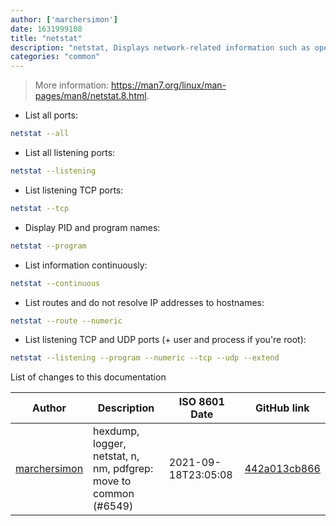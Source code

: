 ```yaml
---
author: ['marchersimon']
date: 1631999108
title: "netstat"
description: "netstat, Displays network-related information such as open connections, open socket ports, etc."
categories: "common"
---
```

> More information: <https://man7.org/linux/man-pages/man8/netstat.8.html>.

- List all ports:

```bash
netstat --all
```

- List all listening ports:

```bash
netstat --listening
```

- List listening TCP ports:

```bash
netstat --tcp
```

- Display PID and program names:

```bash
netstat --program
```

- List information continuously:

```bash
netstat --continuous
```

- List routes and do not resolve IP addresses to hostnames:

```bash
netstat --route --numeric
```

- List listening TCP and UDP ports (+ user and process if you're root):

```bash
netstat --listening --program --numeric --tcp --udp --extend
```
List of changes to this documentation


Author | Description | ISO 8601 Date | GitHub link
------|-----|-----|-----
[marchersimon](mailto:50295997+marchersimon@users.noreply.github.com) | hexdump, logger, netstat, n, nm, pdfgrep: move to common (#6549) | 2021-09-18T23:05:08 | [442a013cb866](https://github.com/tldr-pages/tldr/commit/442a013cb86602dfb50e4beb8bd2f66dc97e117d)

